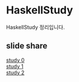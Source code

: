 # HaskellStudy
HaskellStudy 정리입니다.

## slide share

[study 0](http://www.slideshare.net/namhyeonuk90/haskell-study-0)  
[study 1](http://www.slideshare.net/namhyeonuk90/haskell-study-1)  
[study 2](http://www.slideshare.net/namhyeonuk90/haskell-study-2)
